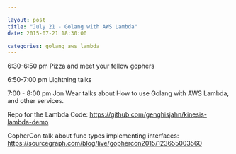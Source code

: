 ```yaml
---

layout: post
title: "July 21 - Golang with AWS Lambda"
date: 2015-07-21 18:30:00

categories: golang aws lambda
---
```


6:30-6:50 pm Pizza and meet your fellow gophers

6:50-7:00 pm Lightning talks

7:00 - 8:00 pm Jon Wear talks about How to use Golang with AWS Lambda, and other services.

Repo for the Lambda Code: <https://github.com/genghisjahn/kinesis-lambda-demo>

GopherCon talk about func types implementing interfaces: <https://sourcegraph.com/blog/live/gophercon2015/123655003560>
